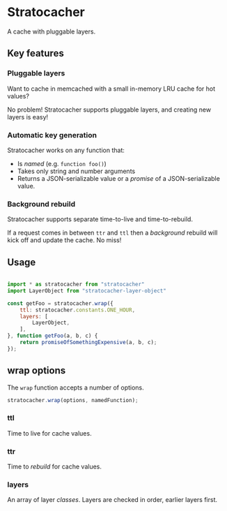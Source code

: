 # Stratocacher

A cache with pluggable layers.

## Key features

### Pluggable layers

Want to cache in memcached with a small in-memory LRU cache for hot values?

No problem!  Stratocacher supports pluggable layers, and creating new layers is easy!

### Automatic key generation

Stratocacher works on any function that:
- Is _named_ (e.g. `function foo()`)
- Takes only string and number arguments
- Returns a JSON-serializable value or a _promise_ of a JSON-serializable value.

### Background rebuild

Stratocacher supports separate time-to-live and time-to-rebuild.

If a request comes in between `ttr` and `ttl` then a _background_ rebuild will
kick off and update the cache.  No miss!

## Usage

```javascript

import * as stratocacher from "stratocacher"
import LayerObject from "stratocacher-layer-object"

const getFoo = stratocacher.wrap({
	ttl: stratocacher.constants.ONE_HOUR,
	layers: [
		LayerObject,
	],
}, function getFoo(a, b, c) {
	return promiseOfSomethingExpensive(a, b, c);
});
```

## wrap options

The `wrap` function accepts a number of options.

```javascript
stratocacher.wrap(options, namedFunction);
```

### ttl

Time to live for cache values.

### ttr

Time to _rebuild_ for cache values.

### layers

An array of layer _classes_.  Layers are checked in order, earlier layers first.
